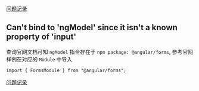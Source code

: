 [问题记录](../README.md)


## Can't bind to 'ngModel' since it isn't a known property of 'input'

查询官网文档可知 ```ngModel``` 指令存在于 ```npm package: @angular/forms```, 参考官网样例在对应的 ```Module``` 中导入 
```
import { FormsModule } from "@angular/forms";
```
[问题记录](../README.md)

